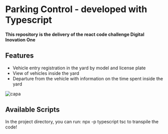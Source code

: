 # Parking Control - developed with Typescript

<h4>This repository is the delivery of the react code challenge Digital Inovation One<h4>

## Features

- Vehicle entry registration in the yard by model and license plate
- View of vehicles inside the yard
- Departure from the vehicle with information on the time spent inside the yard


![capa](../Estacionamento-DIO/src/img/capa.png)

## Available Scripts

In the project directory, you can run:  npx -p typescript tsc to transpile the code!